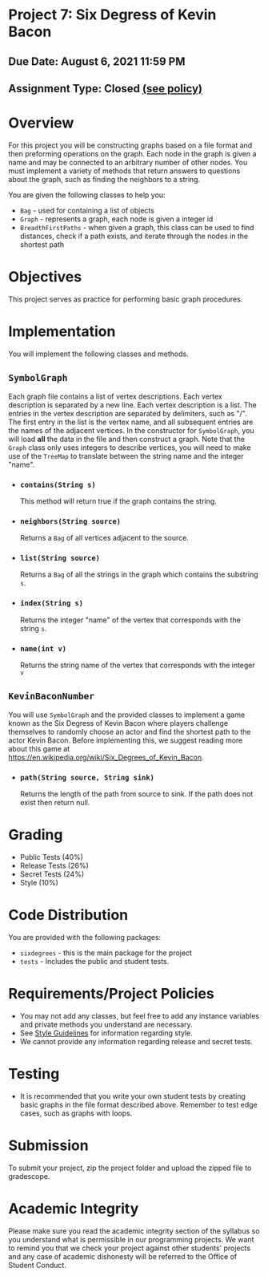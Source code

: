 # Project 7: Six Degress of Kevin Bacon
## Due Date: August 6, 2021 11:59 PM
## Assignment Type: Closed [(see policy)](http://www.cs.umd.edu/class/summer2019/cmsc132/openClosedPolicy.shtml)

# Overview
For this project you will be constructing graphs based on a file format and then preforming operations on the graph. Each node in the graph is given a name and may be connected to an arbitrary number of other nodes. You must implement a variety of methods that return answers to questions about the graph, such as finding the neighbors to a string.

You are given the following classes to help you:
* `Bag` - used for containing a list of objects
* `Graph` - represents a graph, each node is given a integer id
* `BreadthFirstPaths` -  when given a graph, this class can be used to find distances, check if a path exists, and iterate through the nodes in the shortest path

# Objectives
This project serves as practice for performing basic graph procedures.

# Implementation

You will implement the following classes and methods.

## `SymbolGraph`
Each graph file contains a list of vertex descriptions. Each vertex description is separated by a new line. Each vertex description is a list. The entries in the vertex description are separated by delimiters, such as "/". The first entry in the list is the vertex name, and all subsequent entries are the names of the adjacent vertices. In the constructor for `SymbolGraph`, you will load **all** the data in the file and then construct a graph. Note that the `Graph` class only uses integers to describe vertices, you will need to make use of the `TreeMap` to translate between the string name and the integer "name".

- ### `contains(String s)`
    This method will return true if the graph contains the string.

- ### `neighbors(String source)`
    Returns a `Bag` of all vertices adjacent to the source.

- ### `list(String source)`
    Returns a `Bag` of all the strings in the graph which contains the substring `s`.

- ### `index(String s)`
    Returns the integer "name" of the vertex that corresponds with the string `s`.

- ### `name(int v)`
    Returns the string name of the vertex that corresponds with the integer `v`

## `KevinBaconNumber`

You will use `SymbolGraph` and the provided classes to implement a game known as the Six Degress of Kevin Bacon where players challenge themselves to randomly choose an actor and find the shortest path to the actor Kevin Bacon. Before implementing this, we suggest reading more about this game at https://en.wikipedia.org/wiki/Six_Degrees_of_Kevin_Bacon.

- ### `path(String source, String sink)`
    Returns the length of the path from source to sink. If the path does not exist then return null.

# Grading
* Public Tests (40%)
* Release Tests (26%)
* Secret Tests (24%)
* Style (10%)

# Code Distribution
You are provided with the following packages:
* `sixdegrees` - this is the main package for the project
* `tests` - Includes the public and student tests. 

# Requirements/Project Policies
* You may not add any classes, but feel free to add any instance variables and private methods you understand are necessary.
* See [Style Guidelines](http://www.cs.umd.edu/class/summer2017/cmsc132/resources/StyleGuidelines.html) for information regarding style.
* We cannot provide any information regarding release and secret tests. 

# Testing
* It is recommended that you write your own student tests by creating basic graphs in the file format described above. Remember to test edge cases, such as graphs with loops.

# Submission
To submit your project, zip the project folder and upload the zipped file to gradescope.

# Academic Integrity
Please make sure you read the academic integrity section of the syllabus so you understand what is permissible in our programming projects. We want to remind you that we check your project against other students' projects and any case of academic dishonesty will be referred to the Office of Student Conduct. 
